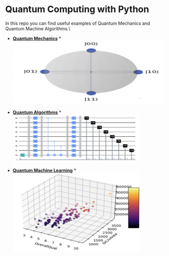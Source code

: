 # Quantum Computing with Python

In this repo you can find useful examples of Quantum Mechanics and Quantum Machine Algorithms.\



- <ins>**[Quantum Mechanics](https://github.com/mdipietro09/QuantumComputing_Utils/blob/master/example_quantum_mechanics.ipynb)**</ins>
	*
		<img src="_docs/qubit.PNG" width="600" height="200">


- <ins>**[Quantum Algorithms](https://github.com/mdipietro09/QuantumComputing_Utils/blob/master/example_quantum_algorithms.ipynb)**</ins>
	*	
		<img src="_docs/circuit.PNG" width="400" height="150">
	

- <ins>**[Quantum Machine Learning](https://github.com/mdipietro09/QuantumComputing_Utils/blob/master/example_quantum_ml.ipynb)**</ins>
	*
		<img src="_docs/qml.PNG" width="400" height="250">
